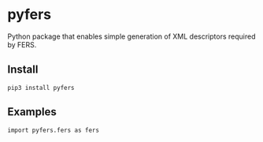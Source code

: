 # pyfers
Python package that enables simple generation of XML descriptors required by FERS.

## Install
```
pip3 install pyfers
```

## Examples
```
import pyfers.fers as fers
```
